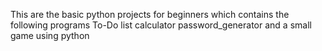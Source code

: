 This are the basic python projects for beginners 
which contains the following programs
To-Do list 
calculator
password_generator
and a small game using python
